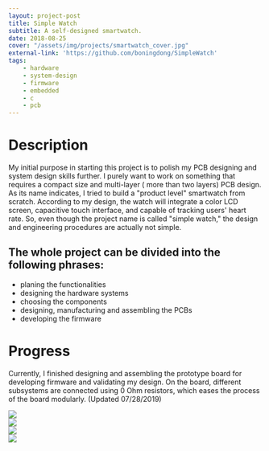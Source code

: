 ```yaml
---
layout: project-post
title: Simple Watch
subtitle: A self-designed smartwatch.
date: 2018-08-25
cover: "/assets/img/projects/smartwatch_cover.jpg"
external-link: 'https://github.com/boningdong/SimpleWatch'
tags:
    - hardware
    - system-design
    - firmware
    - embedded
    - c
    - pcb
---
```

# Description
My initial purpose in starting this project is to polish my PCB designing and system design skills further. I purely want to work on something that requires a compact size and multi-layer ( more than two layers) PCB design.
As its name indicates, I tried to build a "product level" smartwatch from scratch. According to my design, the watch will integrate a color LCD screen, capacitive touch interface,  and capable of tracking users' heart rate.  So, even though the project name is called "simple watch," the design and engineering procedures are actually not simple.
## The whole project can be divided into the following phrases:
- planing the functionalities
- designing the hardware systems
- choosing the components
- designing, manufacturing and assembling the  PCBs
- developing the firmware
# Progress
Currently, I finished designing and assembling the prototype board for developing firmware and validating my design. On the board, different subsystems are connected using 0 Ohm resistors, which eases the process of the board modularly. (Updated 07/28/2019)
<div class="row justify-content-center d-flex">
    <div class="col-lg-6">
        <img class="project-photo mx-auto my-2 my-md-4" src="{{ site.baseurl }}/assets/img/projects/smartwatch_2.jpg">
    </div>
    <div class="col-lg-6">
        <img class="project-photo mx-auto my-2 my-md-4" src="{{ site.baseurl }}/assets/img/projects/smartwatch_3.jpg">
    </div>
    <div class="col-lg-6">
        <img class="project-photo mx-auto my-2 my-md-4" src="{{ site.baseurl }}/assets/img/projects/smartwatch_4.jpg">
    </div>
    <div class="col-lg-6">
        <img class="project-photo mx-auto my-2 my-md-4" src="{{ site.baseurl }}/assets/img/projects/smartwatch_5.jpg">
    </div>
</div>